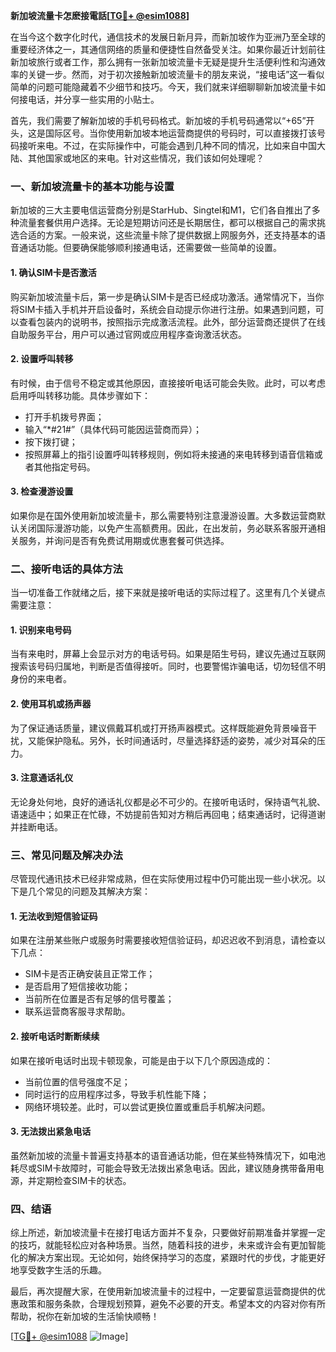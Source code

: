 **新加坡流量卡怎麽接電話[[TG💪+ @esim1088](https://t.me/s/esim1088)]**

在当今这个数字化时代，通信技术的发展日新月异，而新加坡作为亚洲乃至全球的重要经济体之一，其通信网络的质量和便捷性自然备受关注。如果你最近计划前往新加坡旅行或者工作，那么拥有一张新加坡流量卡无疑是提升生活便利性和沟通效率的关键一步。然而，对于初次接触新加坡流量卡的朋友来说，“接电话”这一看似简单的问题可能隐藏着不少细节和技巧。今天，我们就来详细聊聊新加坡流量卡如何接电话，并分享一些实用的小贴士。

首先，我们需要了解新加坡的手机号码格式。新加坡的手机号码通常以“+65”开头，这是国际区号。当你使用新加坡本地运营商提供的号码时，可以直接拨打该号码接听来电。不过，在实际操作中，可能会遇到几种不同的情况，比如来自中国大陆、其他国家或地区的来电。针对这些情况，我们该如何处理呢？

### **一、新加坡流量卡的基本功能与设置**

新加坡的三大主要电信运营商分别是StarHub、Singtel和M1，它们各自推出了多种流量套餐供用户选择。无论是短期访问还是长期居住，都可以根据自己的需求挑选合适的方案。一般来说，这些流量卡除了提供数据上网服务外，还支持基本的语音通话功能。但要确保能够顺利接通电话，还需要做一些简单的设置。

#### **1. 确认SIM卡是否激活**
购买新加坡流量卡后，第一步是确认SIM卡是否已经成功激活。通常情况下，当你将SIM卡插入手机并开启设备时，系统会自动提示你进行注册。如果遇到问题，可以查看包装内的说明书，按照指示完成激活流程。此外，部分运营商还提供了在线自助服务平台，用户可以通过官网或应用程序查询激活状态。

#### **2. 设置呼叫转移**
有时候，由于信号不稳定或其他原因，直接接听电话可能会失败。此时，可以考虑启用呼叫转移功能。具体步骤如下：
- 打开手机拨号界面；
- 输入“*#21#”（具体代码可能因运营商而异）；
- 按下拨打键；
- 按照屏幕上的指引设置呼叫转移规则，例如将未接通的来电转移到语音信箱或者其他指定号码。

#### **3. 检查漫游设置**
如果你是在国外使用新加坡流量卡，那么需要特别注意漫游设置。大多数运营商默认关闭国际漫游功能，以免产生高额费用。因此，在出发前，务必联系客服开通相关服务，并询问是否有免费试用期或优惠套餐可供选择。

### **二、接听电话的具体方法**

当一切准备工作就绪之后，接下来就是接听电话的实际过程了。这里有几个关键点需要注意：

#### **1. 识别来电号码**
当有来电时，屏幕上会显示对方的电话号码。如果是陌生号码，建议先通过互联网搜索该号码归属地，判断是否值得接听。同时，也要警惕诈骗电话，切勿轻信不明身份的来电者。

#### **2. 使用耳机或扬声器**
为了保证通话质量，建议佩戴耳机或打开扬声器模式。这样既能避免背景噪音干扰，又能保护隐私。另外，长时间通话时，尽量选择舒适的姿势，减少对耳朵的压力。

#### **3. 注意通话礼仪**
无论身处何地，良好的通话礼仪都是必不可少的。在接听电话时，保持语气礼貌、语速适中；如果正在忙碌，不妨提前告知对方稍后再回电；结束通话时，记得道谢并挂断电话。

### **三、常见问题及解决办法**

尽管现代通讯技术已经非常成熟，但在实际使用过程中仍可能出现一些小状况。以下是几个常见的问题及其解决方案：

#### **1. 无法收到短信验证码**
如果在注册某些账户或服务时需要接收短信验证码，却迟迟收不到消息，请检查以下几点：
- SIM卡是否正确安装且正常工作；
- 是否启用了短信接收功能；
- 当前所在位置是否有足够的信号覆盖；
- 联系运营商客服寻求帮助。

#### **2. 接听电话时断断续续**
如果在接听电话时出现卡顿现象，可能是由于以下几个原因造成的：
- 当前位置的信号强度不足；
- 同时运行的应用程序过多，导致手机性能下降；
- 网络环境较差。此时，可以尝试更换位置或重启手机解决问题。

#### **3. 无法拨出紧急电话**
虽然新加坡的流量卡普遍支持基本的语音通话功能，但在某些特殊情况下，如电池耗尽或SIM卡故障时，可能会导致无法拨出紧急电话。因此，建议随身携带备用电源，并定期检查SIM卡的状态。

### **四、结语**

综上所述，新加坡流量卡在接打电话方面并不复杂，只要做好前期准备并掌握一定的技巧，就能轻松应对各种场景。当然，随着科技的进步，未来或许会有更加智能化的解决方案出现。无论如何，始终保持学习的态度，紧跟时代的步伐，才能更好地享受数字生活的乐趣。

最后，再次提醒大家，在使用新加坡流量卡的过程中，一定要留意运营商提供的优惠政策和服务条款，合理规划预算，避免不必要的开支。希望本文的内容对你有所帮助，祝你在新加坡的生活愉快顺畅！

[[TG💪+ @esim1088](https://t.me/s/esim1088) ![Image](https://i.postimg.cc/4NQfJmqS/Snipaste-2025-05-13-00-14-12.png)]
